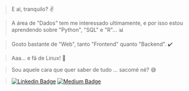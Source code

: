 >   E aí, tranquilo?    :v:

>   A área de "Dados" tem me interessado ultimamente, e por isso estou aprendendo sobre "Python", "SQL" e "R"...    :bar_chart:

>   Gosto bastante de "Web", tanto "Frontend" quanto "Backend".   :heavy_check_mark:

>   Aaa... e fã de Linux! :penguin:

>   Sou aquele cara que quer saber de tudo ... sacomé né? :sweat_smile:



>   [![Linkedin Badge](https://img.shields.io/badge/-LinkedIn-blue?style=for-the-badge&logo=Linkedin&logoColor=white)](https://www.linkedin.com/in/lipebol/) 
    [![Medium Badge](https://img.shields.io/badge/-Medium-000000?style=for-the-badge&logo=Medium&logoColor=white)]()
